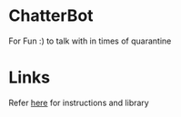# ChatterBot
For Fun :) to talk with in times of quarantine

# Links
Refer [here](https://www.edureka.co/blog/how-to-make-a-chatbot-in-python/) for instructions and library
